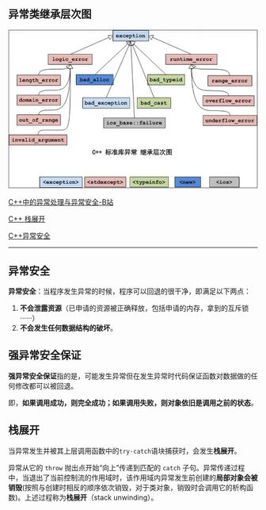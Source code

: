 ## 异常类继承层次图
![异常类继承层次图](./image.assets/C++异常类继承层次图.png)

[C++中的异常处理与异常安全-B站](https://www.bilibili.com/video/BV1PS4y1H73n/)

[C++ 栈展开](https://zhuanlan.zhihu.com/p/444322394)

[C++异常安全](https://zhuanlan.zhihu.com/p/318741315)

***

## 异常安全
**异常安全**：当程序发生异常的时候，程序可以回退的很干净，即满足以下两点：
1. **不会泄露资源**（已申请的资源被正确释放，包括申请的内存，拿到的互斥锁······）
2. **不会发生任何数据结构的破坏**。


## 强异常安全保证
**强异常安全保证**指的是，可能发生异常但在发生异常时代码保证函数对数据做的任何修改都可以被回退。

即，**如果调用成功，则完全成功；如果调用失败，则对象依旧是调用之前的状态**。


## 栈展开
当异常发生并被其上层调用函数中的`try-catch`语块捕获时，会发生**栈展开**。

异常从它的 `throw` 抛出点开始“向上”传递到匹配的 `catch` 子句。异常传递过程中，当退出了当前控制流的作用域时，该作用域内异常发生前创建的**局部对象会被销毁**(按照与创建时相反的顺序依次销毁，对于类对象，销毁时会调用它的析构函数)。上述过程称为**栈展开**（stack unwinding）。